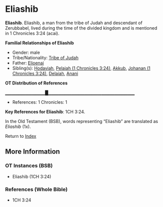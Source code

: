 # Eliashib
**Eliashib**. 
Eliashib, a man from the tribe of Judah and descendant of Zerubbabel, lived during the time of the divided kingdom and is mentioned in 1 Chronicles 3:24 (acai). 




**Familial Relationships of Eliashib**


* Gender: male
* Tribe/Nationality: [Tribe of Judah](../../../groups/md/acai/Judah.md)
* Father: [Elioenai](Elioenai.md)
* Sibling(s): [Hodaviah](Hodaviah.md), [Pelaiah (1 Chronicles 3:24)](Pelaiah.2.md), [Akkub](Akkub.md), [Johanan (1 Chronicles 3:24)](Johanan.6.md), [Delaiah](Delaiah.md), [Anani](Anani.md)


**OT Distribution of References**

▁▁▁▁▁▁▁▁▁▁▁▁█▁▁▁▁▁▁▁▁▁▁▁▁▁▁▁▁▁▁▁▁▁▁▁▁▁▁
* References: 1 Chronicles: 1



**Key References for Eliashib**: 
1CH 3:24. 


In the Old Testament (BSB), words representing “Eliashib” are translated as 
*Eliashib* (1x). 




Return to [Index](00-Index.md)

## More Information

### OT Instances (BSB)

* Eliashib (1CH 3:24)



### References (Whole Bible)

* 1CH 3:24



